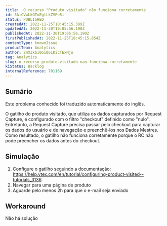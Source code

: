 ```yaml
---
title:  O recurso "Produto visitado" não funciona corretamente
id: 5AiCVwLkGToEgtLkZVPe5i
status: PUBLISHED
createdAt: 2022-11-25T18:45:15.389Z
updatedAt: 2022-11-30T19:05:56.190Z
publishedAt: 2022-11-30T19:05:56.190Z
firstPublishedAt: 2022-11-25T18:45:15.854Z
contentType: knownIssue
productTeam: Analytics
author: 2mXZkbi0oi061KicTExNjo
tag: Analytics
slug: o-recurso-produto-visitado-nao-funciona-corretamente
kiStatus: Backlog
internalReference: 701169
---
```


## Sumário

<div class="alert alert-info">
  <p>Este problema conhecido foi traduzido automaticamente do inglês.</p>
</div>


O gatilho do produto visitado, que utiliza os dados capturados por Request Capture, é configurado com o filtro "checkout" definido como "nulo". Entretanto, a Request Capture precisa passar pelo checkout para capturar os dados do usuário e de navegação e preenchê-los nos Dados Mestres. Como resultado, o gatilho não funciona corretamente porque o RC não pode preencher os dados antes do checkout.


##

## Simulação



1. Configure o gatilho seguindo a documentação: https://help.vtex.com/en/tutorial/configuring-product-visited--tutorials_3136
2. Navegar para uma página de produto
3. Aguarde pelo menos 2h para que o e-mail seja enviado


##

## Workaround


Não há solução

